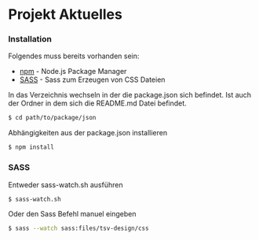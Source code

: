 # Projekt Aktuelles

### Installation

Folgendes muss bereits vorhanden sein:

* [npm] - Node.js Package Manager
* [SASS] - Sass zum Erzeugen von CSS Dateien

In das Verzeichnis wechseln in der die package.json sich befindet. 
Ist auch der Ordner in dem sich die README.md Datei befindet.
```sh
$ cd path/to/package/json
```

Abhängigkeiten aus der package.json installieren
```sh
$ npm install
```

### SASS


Entweder sass-watch.sh ausführen
```sh
$ sass-watch.sh
```

Oder den Sass Befehl manuel eingeben
```sh
$ sass --watch sass:files/tsv-design/css
```

[npm]: <http://nodejs.org>
[SASS]: <http://sass-lang.com/install>